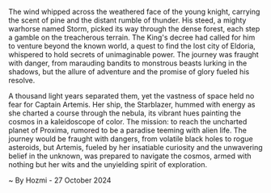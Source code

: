 
The wind whipped across the weathered face of the young knight, carrying the scent of pine and the distant rumble of thunder. His steed, a mighty warhorse named Storm, picked its way through the dense forest, each step a gamble on the treacherous terrain. The King's decree had called for him to venture beyond the known world, a quest to find the lost city of Eldoria, whispered to hold secrets of unimaginable power. The journey was fraught with danger, from marauding bandits to monstrous beasts lurking in the shadows, but the allure of adventure and the promise of glory fueled his resolve.

A thousand light years separated them, yet the vastness of space held no fear for Captain Artemis. Her ship, the Starblazer, hummed with energy as she charted a course through the nebula, its vibrant hues painting the cosmos in a kaleidoscope of color. The mission: to reach the uncharted planet of Proxima, rumored to be a paradise teeming with alien life. The journey would be fraught with dangers, from volatile black holes to rogue asteroids, but Artemis, fueled by her insatiable curiosity and the unwavering belief in the unknown, was prepared to navigate the cosmos, armed with nothing but her wits and the unyielding spirit of exploration. 

~ By Hozmi - 27 October 2024

